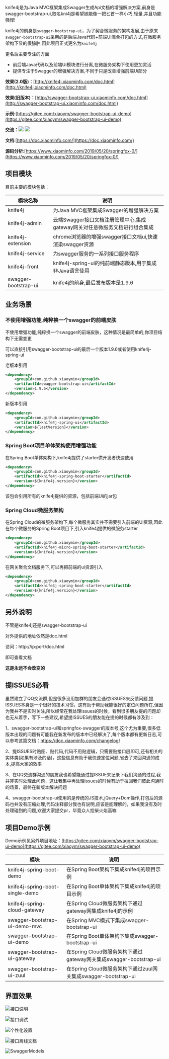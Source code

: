knife4j是为Java MVC框架集成Swagger生成Api文档的增强解决方案,前身是swagger-bootstrap-ui,取名kni4j是希望她能像一把匕首一样小巧,轻量,并且功能强悍!

knife4j的前身是`swagger-bootstrap-ui`，为了契合微服务的架构发展,由于原来`swagger-bootstrap-ui`采用的是后端Java代码+前端Ui混合打包的方式,在微服务架构下显的很臃肿,因此项目正式更名为`knife4j`

更名后主要专注的方面

- 前后端Java代码以及前端Ui模块进行分离,在微服务架构下使用更加灵活
- 提供专注于Swagger的增强解决方案,不同于只是改善增强前端Ui部分


**效果(2.0版)：**[http://knife4j.xiaominfo.com/doc.html](http://knife4j.xiaominfo.com/doc.html)

**效果(旧版本)：**[http://swagger-bootstrap-ui.xiaominfo.com/doc.html](http://swagger-bootstrap-ui.xiaominfo.com/doc.html)

**示例:**[https://gitee.com/xiaoym/swagger-bootstrap-ui-demo](https://gitee.com/xiaoym/swagger-bootstrap-ui-demo)

**交流：**[![](https://img.shields.io/badge/加入QQ1群-608374991(满)-red.svg)](//shang.qq.com/wpa/qunwpa?idkey=16b81902c23fbca82780fa107da1b6612e2ee44a05c4103c9176ad9d61c2f6bf)  [![](https://img.shields.io/badge/加入QQ2群-621154782-red.svg)](//shang.qq.com/wpa/qunwpa?idkey=11e0a1453a6a3695bd8ed709fbc8359c9c48dd8538aaafbece7b84ecd325b91c)

**文档**:[https://doc.xiaominfo.com/](https://doc.xiaominfo.com/)

**源码分析**:[https://www.xiaominfo.com/2019/05/20/springfox-0/](https://www.xiaominfo.com/2019/05/20/springfox-0/)

## 项目模块

目前主要的模块包括：

| 模块名称             | 说明                                                         |
| -------------------- | ------------------------------------------------------------ |
| knife4j              | 为Java MVC框架集成Swagger的增强解决方案                      |
| knife4j-admin        | 云端Swagger接口文档注册管理中心,集成gateway网关对任意微服务文档进行组合集成 |
| knife4j-extension    | chrome浏览器的增强swagger接口文档ui,快速渲染swagger资源      |
| knife4j-service      | 为swagger服务的一系列接口服务程序                            |
| knife4j-front        | knife4j-spring-ui的纯前端静态版本,用于集成非Java语言使用     |
| swagger-bootstrap-ui | knife4j的前身,最后发布版本是1.9.6                            |



## 业务场景

### 不使用增强功能,纯粹换一个swagger的前端皮肤

不使用增强功能,纯粹换一个swagger的前端皮肤，这种情况是最简单的,你项目结构下无需变更

可以直接引用swagger-bootstrap-ui的最后一个版本1.9.6或者使用knife4j-spring-ui

老版本引用

```xml
<dependency>
    <groupId>com.github.xiaoymin</groupId>
    <artifactId>swagger-bootstrap-ui</artifactId>
    <version>1.9.6</version>
</dependency>
```

新版本引用

```xml
<dependency>
    <groupId>com.github.xiaoymin</groupId>
    <artifactId>knife4j-spring-ui</artifactId>
    <version>${lastVersion}</version>
</dependency>
```

### Spring Boot项目单体架构使用增强功能

在Spring Boot单体架构下,knife4j提供了starter供开发者快速使用

```xml
<dependency>
    <groupId>com.github.xiaoymin</groupId>
    <artifactId>knife4j-spring-boot-starter</artifactId>
    <version>${knife4j.version}</version>
</dependency>
```

该包会引用所有的knife4j提供的资源，包括前端Ui的jar包

### Spring Cloud微服务架构

在Spring Cloud的微服务架构下,每个微服务其实并不需要引入前端的Ui资源,因此在每个微服务的Spring Boot项目下,引入knife4j提供的微服务starter

```xml
<dependency>
    <groupId>com.github.xiaoymin</groupId>
    <artifactId>knife4j-micro-spring-boot-starter</artifactId>
    <version>${knife4j.version}</version>
</dependency>
```

在网关聚合文档服务下,可以再把前端的ui资源引入

```xml
<dependency>
    <groupId>com.github.xiaoymin</groupId>
    <artifactId>knife4j-spring-boot-starter</artifactId>
    <version>${knife4j.version}</version>
</dependency>
```

## 另外说明

不管是knife4j还是swagger-bootstrap-ui

对外提供的地址依然是doc.html

访问：http://ip:port/doc.html

即可查看文档

**这是永远不会改变的**



## 提ISSUES必看

虽然建立了QQ交流群,但是很多没用加群的朋友会通过ISSUES来反馈问题,提ISSUES本身是一个很好的技术习惯，这有助于帮助我能很好的定位问题所在,但因为我并不是实时关注,所以经常在我处理issues的时候，看到很多朋友提的问题却也无从着手，写下一些建议,希望提ISSUES的朋友能在提的时候都有涉及到：

1、swagger-bootstrap-ui和springfox-swagger的版本号,这个尤为重要,很多低版本出现的问题有可能我在新发布的版本中已经解决了,每个版本都有更新日志,可以参考这篇文档：https://doc.xiaominfo.com/changelog/

2、提ISSUES时贴图、贴代码,代码不用贴逻辑，只需要贴接口层即可,还有相关的实体类(如果有涉及的话)，这些信息有助于我快速定位问题,省去了来回沟通的成本,提高大家的效率

3、在QQ交流群沟通的朋友我也希望能通过提ISSUE来记录下我们沟通的过程,我并非实时处理此问题，这让我集中再处理issues的时候有助于拉回我们彼此沟通时的场景，最终在新版本解决问题

4、swagger-bootstrap-ui使用的是传统的JS技术,jQuery+Dom操作,打包后的源码也并没有压缩处理,代码注释部分我也有说明,应该是能理解的，如果我没有及时处理碰到的问题,欢迎大家提交pr，毕竟众人拾柴火焰高嘛

## 项目Demo示例

Demo示例见另外项目地址：[https://gitee.com/xiaoym/swagger-bootstrap-ui-demo](https://gitee.com/xiaoym/swagger-bootstrap-ui-demo)

| 模块                            | 说明                                                         |
| ------------------------------- | ------------------------------------------------------------ |
| knife4j-spring-boot-demo        | 在Spring Boot架构下集成knife4j的项目示例                     |
| knife4j-spring-boot-single-demo | 在Spring Boot单体架构下集成knife4j的项目示例                 |
| knife4j-spring-cloud-gateway    | 在Spring Cloud微服务架构下通过gateway网集成knife4j的示例     |
| swagger-bootstrap-ui-demo-mvc   | 在Spring MVC模式下集成swagger-bootstrap-ui                   |
| swagger-bootstrap-ui-demo       | 在Spring Boot单体架构下集成swagger-bootstrap-ui              |
| swagger-bootstrap-ui-gateway    | 在Spring Cloud微服务架构下通过gateway网关集成swagger-bootstrap-ui |
| swagger-bootstrap-ui-zuul       | 在Spring Cloud微服务架构下通过zuul网关集成swagger-bootstrap-ui |

## 界面效果

![接口说明](static/1.png)

![接口调试](static/8.png)

![个性化设置](static/5.png)

![接口离线文档](static/6.png)

![SwaggerModels](static/7.png)